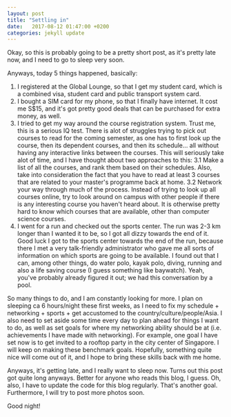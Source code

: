 ```yaml
---
layout: post
title: "Settling in"
date:   2017-08-12 01:47:00 +0200
categories: jekyll update
---
```

Okay, so this is probably going to be a pretty short post, as it's pretty late now, and I need to go to sleep very soon.

Anyways, today 5 things happened, basically:
1. I registered at the Global Lounge, so that I get my student card, which is a combined visa, student card and public transport system card.
2. I bought a SIM card for my phone, so that I finally have internet. It cost me S$15, and it's got pretty good deals that can be purchased for extra money, as well.
3. I tried to get my way around the course registration system. Trust me, this is a serious IQ test. There is alot of struggles trying to pick out courses to read for the coming semester, as one has to first look up the course, then its dependent courses, and then its schedule... all without having any interactive links between the courses. This will seriously take alot of time, and I have thought about two approaches to this:
  3.1 Make a list of all the courses, and rank them based on their schedules. Also, take into consideration the fact that you have to read at least 3 courses that are related to your master's programme back at home.
  3.2 Network your way through much of the process. Instead of trying to look up all courses online, try to look around on campus with other people if there is any interesting course you haven't heard about. It is otherwise pretty hard to know which courses that are available, other than computer science courses.
4. I went for a run and checked out the sports center. The run was 2-3 km longer than I wanted it to be, so I got all dizzy towards the end of it. Good luck I got to the sports center towards the end of the run, because there I met a very talk-friendly administrator who gave me all sorts of information on which sports are going to be available. I found out that I can, among other things, do water polo, kayak polo, diving, running and also a life saving course (I guess something like baywatch). Yeah, you've probably already figured it out; we had this conversation by a pool.

So many things to do, and I am constantly looking for more. I plan on sleeping ca 6 hours/night these first weeks, as I need to fix my schedule + networking + sports + get accustomed to the country/culture/people/Asia. I also need to set aside some time every day to plan ahead for things I want to do, as well as set goals for where my networking ability should be at (i.e. achievements I have made with networking). For example, one goal I have set now is to get invited to a rooftop party in the city center of Singapore. I will keep on making these benchmark goals. Hopefully, something quite nice will come out of it, and I hope to bring these skills back with me home.

Anyways, it's getting late, and I really want to sleep now. Turns out this post got quite long anyways. Better for anyone who reads this blog, I guess. Oh, also, I have to update the code for this blog regularly. That's another goal. Furthermore, I will try to post more photos soon.

Good night!
